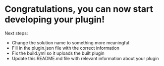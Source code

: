 # Congratulations, you can now start developing your plugin!

Next steps:
- Change the solution name to something more meaningful
- Fill in the plugin.json file with the correct information
- Fix the build.yml so it uploads the built plugin
- Update this README.md file with relevant information about your plugin
